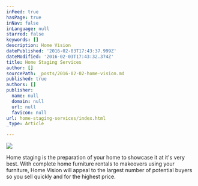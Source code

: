 ```yaml
---
inFeed: true
hasPage: true
inNav: false
inLanguage: null
starred: false
keywords: []
description: Home Vision
datePublished: '2016-02-03T17:43:37.999Z'
dateModified: '2016-02-03T17:43:32.374Z'
title: Home Staging Services
author: []
sourcePath: _posts/2016-02-02-home-vision.md
published: true
authors: []
publisher:
  name: null
  domain: null
  url: null
  favicon: null
url: home-staging-services/index.html
_type: Article

---
```

![](https://s3-us-west-2.amazonaws.com/the-grid-img/p/ea6b19b9af1f9cd9fd77a5445b99be2ad6f06365.jpg)

Home staging is the preparation of your home to showcase it at it's very best. With complete home furniture rentals to makeovers using your furniture, Home Vision will appeal to the largest number of potential buyers so you sell quickly and for the highest price.